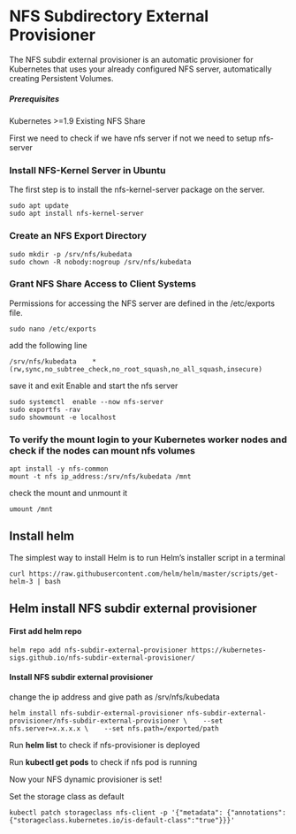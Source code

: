 # NFS Subdirectory External Provisioner
The NFS subdir external provisioner is an automatic provisioner for Kubernetes that uses your already configured NFS server, automatically creating Persistent Volumes.

##### Prerequisites
Kubernetes >=1.9
Existing NFS Share

First we need to check if we have nfs server if not we need to setup nfs-server
### Install NFS-Kernel Server in Ubuntu
The first step is to install the nfs-kernel-server package on the server.
```
sudo apt update
sudo apt install nfs-kernel-server
```
### Create an NFS Export Directory
```
sudo mkdir -p /srv/nfs/kubedata
sudo chown -R nobody:nogroup /srv/nfs/kubedata
```
### Grant NFS Share Access to Client Systems
Permissions for accessing the NFS server are defined in the /etc/exports file. 
```
sudo nano /etc/exports
```
add the following line
```
/srv/nfs/kubedata    *(rw,sync,no_subtree_check,no_root_squash,no_all_squash,insecure)
```
save it and exit
Enable and start the nfs server
```
sudo systemctl	enable --now nfs-server
sudo exportfs -rav
sudo showmount -e localhost 
```
### To verify the mount login to your Kubernetes worker nodes and check if the nodes can mount nfs volumes
```
apt install -y nfs-common 
mount -t nfs ip_address:/srv/nfs/kubedata /mnt
```
check the mount and unmount it
```
umount /mnt
```

## Install helm 
The simplest way to install Helm is to run Helm’s installer script in a terminal
```
curl https://raw.githubusercontent.com/helm/helm/master/scripts/get-helm-3 | bash
```
## Helm install NFS subdir external provisioner
#### First add helm repo
```
helm repo add nfs-subdir-external-provisioner https://kubernetes-sigs.github.io/nfs-subdir-external-provisioner/
```
#### Install NFS subdir external provisioner
change the ip address and give path as /srv/nfs/kubedata
```
helm install nfs-subdir-external-provisioner nfs-subdir-external-provisioner/nfs-subdir-external-provisioner \    --set nfs.server=x.x.x.x \    --set nfs.path=/exported/path
```
Run **helm list** to check if nfs-provisioner is deployed

Run **kubectl get pods** to check if nfs pod is running

Now your NFS dynamic provisioner is set!

Set the storage class as default
```
kubectl patch storageclass nfs-client -p '{"metadata": {"annotations":{"storageclass.kubernetes.io/is-default-class":"true"}}}'
